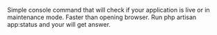 Simple console command that will check if your application is live or in maintenance mode.
Faster than opening browser. Run php artisan app:status and your will get answer.
